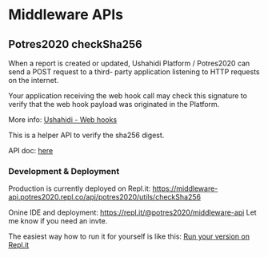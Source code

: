 # Middleware APIs

## Potres2020 checkSha256
When a report is created or updated, Ushahidi Platform / Potres2020 can send a POST request to a third- party application listening to HTTP requests on the internet.

Your application receiving the web hook call may check this signature to verify that the web hook payload was originated in the Platform.

More info: [Ushahidi - Web hooks](https://docs.ushahidi.com/platform-developer-documentation/tech-stack/connected-app-development/web-hooks)

This is a helper API to verify the sha256 digest.

API doc: [here](https://documenter.getpostman.com/view/130981/TW6wK9GV)

### Development & Deployment

Production is currently deployed on Repl.it: https://middleware-api.potres2020.repl.co/api/potres2020/utils/checkSha256

Onine IDE and deployment: https://repl.it/@potres2020/middleware-api
Let me know if you need an invte.

The easiest way how to run it for yourself is like this: [Run your version on Repl.it](https://repl.it/github/potres2020/middleware-api)